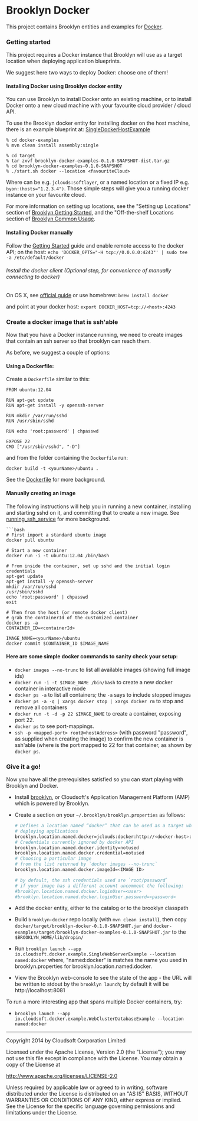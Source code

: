 Brooklyn Docker
===============

This project contains Brooklyn entities and examples for [Docker](http://www.docker.io).

### Getting started
This project requires a Docker instance that Brooklyn will use as a target location when deploying application blueprints. 

We suggest here two ways to deploy Docker: choose one of them!

#### Installing Docker using Brooklyn docker entity
You can use Brooklyn to install Docker onto an existing machine, or to install Docker onto a new cloud machine with your favourite cloud provider / cloud API.

To use the Brooklyn docker entity for installing docker on the host machine, there is an example blueprint at: [SingleDockerHostExample](https://github.com/cloudsoft/brooklyn-docker/blob/project-separation/docker-examples/src/main/java/io/cloudsoft/docker/example/SingleDockerHostExample.java)

    % cd docker-examples
    % mvn clean install assembly:single

    % cd target
    % tar zxvf brooklyn-docker-examples-0.1.0-SNAPSHOT-dist.tar.gz
    % cd brooklyn-docker-examples-0.1.0-SNAPSHOT
    % ./start.sh docker --location <favouriteCloud>

Where <favouriteCloud> can be e.g. `jclouds:softlayer`, or a named location or a fixed IP e.g. `byon:(hosts="1.2.3.4")`.
Those simple steps will give you a running docker instance on your favourite cloud.

For more information on setting up locations, see the "Setting up Locations" section of [Brooklyn Getting Started](http://brooklyncentral.github.io/use/guide/quickstart/index.html), 
and the "Off-the-shelf Locations section of [Brooklyn Common Usage](http://brooklyncentral.github.io/use/guide/defining-applications/common-usage.html).

#### Installing Docker manually

Follow the [Getting Started](docs.docker.io/en/latest/installation/) guide and enable remote access to the docker API; on the host:
   `echo 'DOCKER_OPTS="-H tcp://0.0.0.0:4243"' | sudo tee -a /etc/default/docker`

###### Install the docker client (Optional step, for convenience of manually connecting to docker)
On OS X, see [official guide](http://docs.docker.io/en/latest/installation/mac/) or use homebrew:
    `brew install docker`
       
and point at your docker host:
    `export DOCKER_HOST=tcp://<host>:4243`

### Create a docker image that is ssh'able
Now that you have a Docker instance running, we need to create images that contain an ssh server so that brooklyn can reach them.

As before, we suggest a couple of options:

#### Using a Dockerfile:

Create a `Dockerfile` similar to this:

	FROM ubuntu:12.04

	RUN apt-get update
	RUN apt-get install -y openssh-server

	RUN mkdir /var/run/sshd
	RUN /usr/sbin/sshd

	RUN echo 'root:password' | chpasswd

	EXPOSE 22
	CMD ["/usr/sbin/sshd", "-D"]

and from the folder containing the `Dockerfile` run:

    docker build -t <yourName>/ubuntu .

See the [Dockerfile](http://docs.docker.io/en/latest/reference/builder/) for more background.

#### Manually creating an image

The following instructions will help you in running a new container, installing and starting sshd on it, and committing that to create a new image. See [running_ssh_service](http://docs.docker.io/en/latest/examples/running_ssh_service/) for more background.

    ```bash
	# First import a standard ubuntu image
	docker pull ubuntu

	# Start a new container
	docker run -i -t ubuntu:12.04 /bin/bash

	# From inside the container, set up sshd and the initial login credentials
	apt-get update
	apt-get install -y openssh-server
	mkdir /var/run/sshd
	/usr/sbin/sshd
	echo 'root:password' | chpasswd
	exit

	# Then from the host (or remote docker client)
	# grab the containerId of the customized container
	docker ps -a
	CONTAINER_ID=<containerId>

	IMAGE_NAME=<yourName>/ubuntu
	docker commit $CONTAINER_ID $IMAGE_NAME

#### Here are some simple docker commands to sanity check your setup:
- `docker images --no-trunc` to list all available images (showing full image ids)
- `docker run -i -t $IMAGE_NAME /bin/bash` to create a new docker container in interactive mode
- `docker ps -a` to list all containers; the `-a` says to include stopped images
- `docker ps -a -q | xargs docker stop | xargs docker rm` to stop and remove all containers
- `docker run -t -d -p 22 $IMAGE_NAME` to create a container, exposing port 22.
- `docker ps` to see port-mappings.
- `ssh -p <mapped-port> root@<hostAddress>` (with password "password", as supplied when creating the image) to confirm
  the new container is ssh'able (where <mapped-port> is the port mapped to 22 for that container, as shown by `docker ps`.

### Give it a go!

Now you have all the prerequisites satisfied so you can start playing with Brooklyn and Docker.

* Install [brooklyn](http://brooklyncentral.github.io/use/guide/quickstart/index.html), or Cloudsoft's Application Management Platform (AMP) which is powered by Brooklyn.
* Create a section on your `~/.brooklyn/brooklyn.properties` as follows:

    ```bash
    # Defines a location named “docker” that can be used as a target when
    # deploying applications
    brooklyn.location.named.docker=jclouds:docker:http://<docker-host>:4243
    # Credentials currently ignored by docker API
    brooklyn.location.named.docker.identity=notused
    brooklyn.location.named.docker.credential=notused
    # Choosing a particular image
    # from the list returned by `docker images --no-trunc`
    brooklyn.location.named.docker.imageId=<IMAGE ID>
    
    # by default, the ssh credentials used are `root/password`
    # if your image has a different account uncomment the following:
    #brooklyn.location.named.docker.loginUser=<user>
    #brooklyn.location.named.docker.loginUser.password=<password>
    
* Add the docker entity, either to the catalog or to the brooklyn classpath
* Build `brooklyn-docker` repo locally (with `mvn clean install`), then copy `docker/target/brooklyn-docker-0.1.0-SNAPSHOT.jar` and `docker-examples/target/brooklyn-docker-examples-0.1.0-SNAPSHOT.jar` to the `$BROOKLYN_HOME/lib/dropin/`
* Run `brooklyn launch --app io.cloudsoft.docker.example.SingleWebServerExample --location named:docker`
  where, "named:docker" is matches the name you used in brooklyn.properties for brooklyn.location.named.docker.
* View the Brooklyn web-console to see the state of the app - the URL will be written to stdout by the `brooklyn launch`; by default it will be http://localhost:8081

To run a more interesting app that spans multiple Docker containers, try:
* `brooklyn launch --app io.cloudsoft.docker.example.WebClusterDatabaseExample --location named:docker`


----
Copyright 2014 by Cloudsoft Corporation Limited

Licensed under the Apache License, Version 2.0 (the "License");
you may not use this file except in compliance with the License.
You may obtain a copy of the License at

http://www.apache.org/licenses/LICENSE-2.0

Unless required by applicable law or agreed to in writing, software
distributed under the License is distributed on an "AS IS" BASIS,
WITHOUT WARRANTIES OR CONDITIONS OF ANY KIND, either express or implied.
See the License for the specific language governing permissions and
limitations under the License.